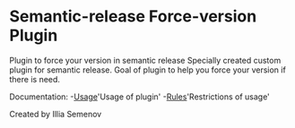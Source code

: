 # Semantic-release Force-version Plugin
Plugin to force your version in semantic release
Specially created custom plugin for semantic release. Goal of plugin to help you force your version if there is need. 

Documentation:
-[Usage](../Semantic-release_Force-version-plugin/docs/Usage.md)'Usage of plugin'
-[Rules](../Semantic-release_Force-version-plugin/docs/Rules.md)'Restrictions of usage'

Created by Illia Semenov
